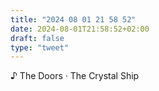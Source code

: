 ```yaml
---
title: "2024 08 01 21 58 52"
date: 2024-08-01T21:58:52+02:00
draft: false
type: "tweet"
---
```


♪ The Doors · The Crystal Ship
